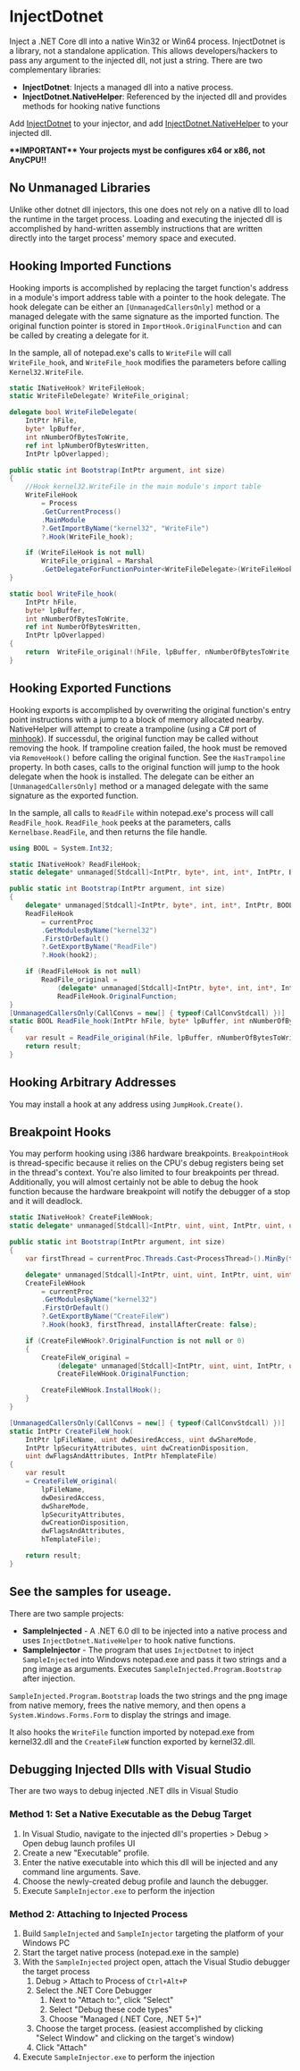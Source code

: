 # InjectDotnet

Inject a .NET Core dll into a native Win32 or Win64 process. InjectDotnet is a library, not a standalone application. This allows developers/hackers to pass any argument to the injected dll, not just a string. There are two complementary libraries:

- **InjectDotnet**: Injects a managed dll into a native process.
- **InjectDotnet.NativeHelper**: Referenced by the injected dll and provides methods for hooking native functions

Add [InjectDotnet](https://www.nuget.org/packages/InjectDotnet) to your injector, and add [InjectDotnet.NativeHelper](https://www.nuget.org/packages/InjectDotnet.NativeHelper) to your injected dll.

 **\*\*IMPORTANT\*\*  Your projects myst be configures x64 or x86, not AnyCPU!!**

## No Unmanaged Libraries

Unlike other dotnet dll injectors, this one does not rely on a native dll to load the runtime in the target process. Loading and executing the injected dll is accomplished by hand-written assembly instructions that are written directly into the target process' memory space and executed.

## Hooking Imported Functions
Hooking imports is accomplished by replacing the target function's address in a module's import address table with a pointer to the hook delegate. The hook delegate can be either an `[UnmanagedCallersOnly]` method or a managed delegate with the same signature as the imported function. The original function pointer is stored in `ImportHook.OriginalFunction` and can be called by creating a delegate for it.

In the sample, all of notepad.exe's calls to `WriteFile` will call `WriteFile_hook`, and `WriteFile_hook` modifies the parameters before calling `Kernel32.WriteFile`.

```C#
static INativeHook? WriteFileHook;
static WriteFileDelegate? WriteFile_original;

delegate bool WriteFileDelegate(
    IntPtr hFile,
    byte* lpBuffer,
    int nNumberOfBytesToWrite,
    ref int lpNumberOfBytesWritten,
    IntPtr lpOverlapped);

public static int Bootstrap(IntPtr argument, int size)
{
    //Hook kernel32.WriteFile in the main module's import table
    WriteFileHook
        = Process
        .GetCurrentProcess()
        .MainModule
        ?.GetImportByName("kernel32", "WriteFile")
        ?.Hook(WriteFile_hook);

    if (WriteFileHook is not null)
        WriteFile_original = Marshal
        .GetDelegateForFunctionPointer<WriteFileDelegate>(WriteFileHook.OriginalFunction);
}

static bool WriteFile_hook(
    IntPtr hFile,
    byte* lpBuffer,
    int nNumberOfBytesToWrite,
    ref int NumberOfBytesWritten,
    IntPtr lpOverlapped)
{
    return  WriteFile_original!(hFile, lpBuffer, nNumberOfBytesToWrite, ref NumberOfBytesWritten, lpOverlapped);
}
```
## Hooking Exported Functions

Hooking exports is accomplished by overwriting the original function's entry point instructions with a jump to a block of memory allocated nearby. NativeHelper will attempt to create a trampoline (using a C# port of [minhook](https://github.com/TsudaKageyu/minhook)). If successdul, the original function may be called without removing the hook. If trampoline creation failed, the hook must be removed via `RemoveHook()` before calling the original function. See the `HasTrampoline` property. In both cases, calls to the original function will jump to the hook delegate when the hook is installed. The delegate can be either an `[UnmanagedCallersOnly]` method or a managed delegate with the same signature as the exported function.

In the sample, all calls to `ReadFile` within notepad.exe's process will call `ReadFile_hook`. `ReadFile_hook` peeks at the parameters, calls `Kernelbase.ReadFile`,  and then returns the file handle.

```C#
using BOOL = System.Int32;

static INativeHook? ReadFileHook;
static delegate* unmanaged[Stdcall]<IntPtr, byte*, int, int*, IntPtr, BOOL> ReadFile_original;

public static int Bootstrap(IntPtr argument, int size)
{
    delegate* unmanaged[Stdcall]<IntPtr, byte*, int, int*, IntPtr, BOOL> hook2 = &ReadFile_hook;
    ReadFileHook
        = currentProc
        .GetModulesByName("kernel32")
        .FirstOrDefault()
        ?.GetExportByName("ReadFile")
        ?.Hook(hook2);

    if (ReadFileHook is not null)
        ReadFile_original =
            (delegate* unmanaged[Stdcall]<IntPtr, byte*, int, int*, IntPtr, BOOL>)
            ReadFileHook.OriginalFunction;
}
[UnmanagedCallersOnly(CallConvs = new[] { typeof(CallConvStdcall) })]
static BOOL ReadFile_hook(IntPtr hFile, byte* lpBuffer, int nNumberOfBytesToWrite, int* lpNumberOfBytesWritten, IntPtr lpOverlapped)
{
	var result = ReadFile_original(hFile, lpBuffer, nNumberOfBytesToWrite, lpNumberOfBytesWritten, lpOverlapped);
	return result;
}
```
## Hooking Arbitrary Addresses

You may install a hook at any address using `JumpHook.Create()`.

## Breakpoint Hooks

You may perform hooking using i386 hardware breakpoints. `BreakpointHook` is thread-specific because it relies on the CPU's debug registers being set in the thread's context. You're also limited to four breakpoints per thread. Additionally, you will almost certainly not be able to debug the hook function because the hardware breakpoint will notify the debugger of a stop and it will deadlock.

```C#
static INativeHook? CreateFileWHook;
static delegate* unmanaged[Stdcall]<IntPtr, uint, uint, IntPtr, uint, uint, IntPtr, IntPtr> CreateFileW_original;

public static int Bootstrap(IntPtr argument, int size)
{
    var firstThread = currentProc.Threads.Cast<ProcessThread>().MinBy(t => t.StartTime);

    delegate* unmanaged[Stdcall]<IntPtr, uint, uint, IntPtr, uint, uint, IntPtr, IntPtr> hook3 = &CreateFileW_hook;
    CreateFileWHook
        = currentProc
        .GetModulesByName("kernel32")
        .FirstOrDefault()
        ?.GetExportByName("CreateFileW")
        ?.Hook(hook3, firstThread, installAfterCreate: false);

    if (CreateFileWHook?.OriginalFunction is not null or 0)
    {
        CreateFileW_original =
            (delegate* unmanaged[Stdcall]<IntPtr, uint, uint, IntPtr, uint, uint, IntPtr, IntPtr>)
            CreateFileWHook.OriginalFunction;

        CreateFileWHook.InstallHook();
    }
}

[UnmanagedCallersOnly(CallConvs = new[] { typeof(CallConvStdcall) })]
static IntPtr CreateFileW_hook(
    IntPtr lpFileName, uint dwDesiredAccess, uint dwShareMode,
    IntPtr lpSecurityAttributes, uint dwCreationDisposition,
    uint dwFlagsAndAttributes, IntPtr hTemplateFile)
{
	var result
	= CreateFileW_original(
		lpFileName,
		dwDesiredAccess,
		dwShareMode,
		lpSecurityAttributes,
		dwCreationDisposition,
		dwFlagsAndAttributes,
		hTemplateFile);

	return result;
}
```

## See the samples for useage.
There are two sample projects:
- **SampleInjected** - A .NET 6.0 dll to be injected into a native process and uses `InjectDotnet.NativeHelper` to hook native functions.
- **SampleInjector** - The program that uses `InjectDotnet` to inject `SampleInjected` into Windows notepad.exe and pass it two strings and a png image as arguments. Executes `SampleInjected.Program.Bootstrap` after injection. 

`SampleInjected.Program.Bootstrap` loads the two strings and the png image from native memory, frees the native memory, and then opens a `System.Windows.Forms.Form` to display the strings and image.

It also hooks the `WriteFile` function imported by notepad.exe from kernel32.dll and the `CreateFileW` function exported by kernel32.dll.

## Debugging Injected Dlls with Visual Studio

Ther are two ways to debug injected .NET dlls in Visual Studio

### Method 1: Set a Native Executable as the Debug Target
1. In Visual Studio, navigate to the injected dll's properties > Debug > Open debug launch profiles UI
2. Create a new "Executable" profile.
3. Enter the native executable into which this dll will be injected and any command line arguments. Save.
4. Choose the newly-created debug profile and launch the debugger.
5. Execute `SampleInjector.exe` to perform the injection

### Method 2: Attaching to Injected Process

1. Build  `SampleInjected` and `SampleInjector` targeting the platform of your Windows PC
2. Start the target native process (notepad.exe in the sample)
3. With the `SampleInjected` project open, attach the Visual Studio debugger the target process
    1. Debug > Attach to Process of `Ctrl+Alt+P`
    2. Select the .NET Core Debugger
        1. Next to "Attach to:", click "Select"
        2. Select "Debug these code types"
        3. Choose "Managed (.NET Core, .NET 5+)"
    3. Choose the target process. (easiest accomplished by clicking "Select Window" and clicking on the target's window)
    4. Click "Attach"
4. Execute `SampleInjector.exe` to perform the injection

